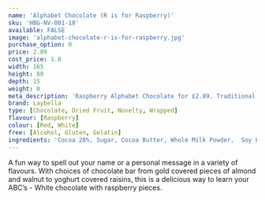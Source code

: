 ```yaml
---
name: 'Alphabet Chocolate (R is for Raspberry)'
sku: 'HBG-NV-001-18'
available: FALSE
image: 'alphabet-chocolate-r-is-for-raspberry.jpg'
purchase_option: 0
price: 2.89
cost_price: 1.8
width: 165
height: 80
depth: 15
weight: 0
meta_description: 'Raspberry Alphabet Chocolate for £2.89. Traditional sweet treats and more at Humbugs Confectionery Store. Specialists in satisfying your sweet tooth!'
brand: Laybella
type: [Chocolate, Dried Fruit, Novelty, Wrapped]
flavour: [Raspberry]
colour: [Red, White]
free: [Alcohol, Gluten, Gelatin]
ingredients: 'Cocoa 28%, Sugar, Cocoa Butter, Whole Milk Powder,  Soy Lecithin. Flavouring: Natural Vanilla, Emulsifier, Raspberry'
---
```

A fun way to spell out your name or a personal message in a variety of flavours. With choices of chocolate bar from gold covered pieces of almond and walnut to yoghurt covered raisins, this is a delicious way to learn your ABC’s - White chocolate with raspberry pieces.
